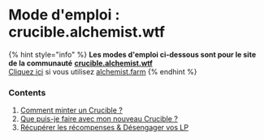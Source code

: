 # Mode d'emploi : crucible.alchemist.wtf

{% hint style="info" %}
**Les modes d'emploi ci-dessous sont pour le site de la communauté** [**crucible.alchemist.wtf**](https://crucible.alchemist.wtf/)  
[Cliquez ici](../guides-alchemist.farm/) si vous utilisez [alchemist.farm](https://alchemist.farm/)
{% endhint %}

### Contents

1. [Comment minter un Crucible ?](how-do-i-mint-a-crucible.md)
2. [Que puis-je faire avec mon nouveau Crucible ?](what-can-i-do-with-my-new-crucible.md)
3. [Récupérer les récompenses & Désengager vos LP](claiming-rewards-and-unsubscribing-your-lp.md)

